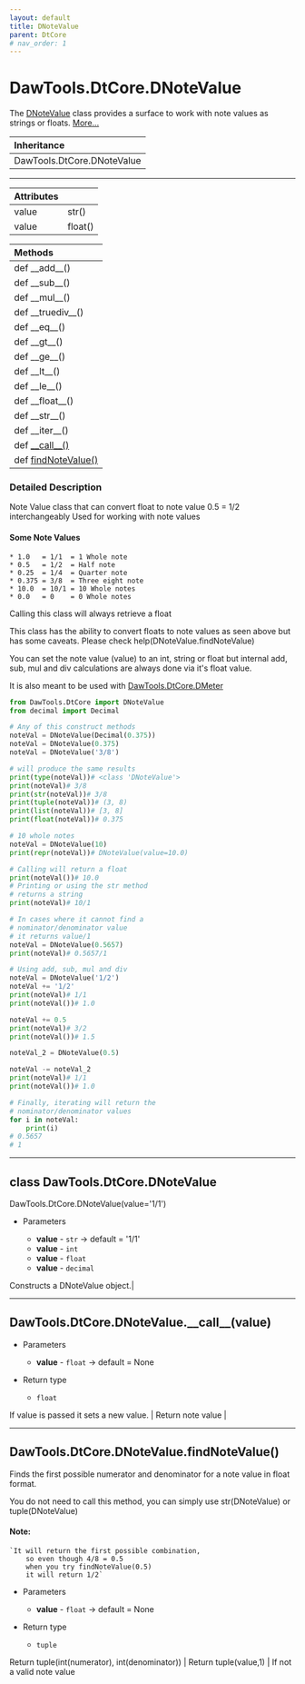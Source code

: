 ```yaml
---
layout: default
title: DNoteValue
parent: DtCore
# nav_order: 1
---
```


# DawTools.DtCore.DNoteValue

The [DNoteValue](dnotevalue.html#class-dawtoolsdtcorednotevalue) class provides a surface
to work with note values as strings or floats. [More...](dnotevalue.html#detailed-description)

| Inheritance            |
|:-----------------------|
| DawTools.DtCore.DNoteValue|

***

| Attributes|                  |
|:----------|:-----------------|
| value | str() |
| value | float() |

| Methods |
|:----------|
|def \_\_add\_\_()|
|def \_\_sub\_\_()|
|def \_\_mul\_\_()|
|def \_\_truediv\_\_()|
|def \_\_eq\_\_()|
|def \_\_gt\_\_()|
|def \_\_ge\_\_()|
|def \_\_lt\_\_()|
|def \_\_le\_\_()|
|def \_\_float\_\_()|
|def \_\_str\_\_()|
|def \_\_iter\_\_()|
|def [\_\_call\_\_()](dnotevalue.html#dawtoolsdtcorednotevalue__call__value)|
|def [findNoteValue()](dnotevalue.html#dawtoolsdtcorednotevaluefindnotevalue)|

### Detailed Description
Note Value class that can convert float
to note value 0.5 = 1/2 interchangeably
Used for working with note values

#### Some Note Values
    * 1.0   = 1/1  = 1 Whole note
    * 0.5   = 1/2  = Half note
    * 0.25  = 1/4  = Quarter note
    * 0.375 = 3/8  = Three eight note
    * 10.0  = 10/1 = 10 Whole notes
    * 0.0   = 0    = 0 Whole notes

Calling this class will always retrieve a float

This class has the ability to convert floats to note values as seen
above but has some caveats. Please check help(DNoteValue.findNoteValue)

You can set the note value (value) to an int, string or float
but internal add, sub, mul and div calculations are always
done via it's float value.

It is also meant to be used with [DawTools.DtCore.DMeter](https://madponyinteractive.github.io/DawTools/DtCore/dmeter.html)

```python
from DawTools.DtCore import DNoteValue
from decimal import Decimal

# Any of this construct methods
noteVal = DNoteValue(Decimal(0.375))
noteVal = DNoteValue(0.375)
noteVal = DNoteValue('3/8')

# will produce the same results
print(type(noteVal))# <class 'DNoteValue'>
print(noteVal)# 3/8
print(str(noteVal))# 3/8
print(tuple(noteVal))# (3, 8)
print(list(noteVal))# [3, 8]
print(float(noteVal))# 0.375

# 10 whole notes
noteVal = DNoteValue(10)
print(repr(noteVal))# DNoteValue(value=10.0)

# Calling will return a float
print(noteVal())# 10.0
# Printing or using the str method
# returns a string
print(noteVal)# 10/1

# In cases where it cannot find a
# nominator/denominator value
# it returns value/1
noteVal = DNoteValue(0.5657)
print(noteVal)# 0.5657/1

# Using add, sub, mul and div
noteVal = DNoteValue('1/2')
noteVal += '1/2'
print(noteVal)# 1/1
print(noteVal())# 1.0

noteVal += 0.5
print(noteVal)# 3/2
print(noteVal())# 1.5

noteVal_2 = DNoteValue(0.5)

noteVal -= noteVal_2
print(noteVal)# 1/1
print(noteVal())# 1.0

# Finally, iterating will return the
# nominator/denominator values
for i in noteVal:
    print(i)
# 0.5657
# 1
```

***

## class DawTools.DtCore.DNoteValue
DawTools.DtCore.DNoteValue(value='1/1')

* Parameters

  * **value** - `str` -> default = '1/1'
  * **value** - `int`
  * **value** - `float`
  * **value** - `decimal`

Constructs a DNoteValue object.|

***

## DawTools.DtCore.DNoteValue.\_\_call\_\_(value)
* Parameters

  * **value** - `float` -> default = None

* Return type

  * `float`

If value is passed it sets a new value. |
Return note value |

***

## DawTools.DtCore.DNoteValue.findNoteValue()
Finds the first possible numerator and denominator
for a note value in float format.

You do not need to call this method, you can
simply use str(DNoteValue) or tuple(DNoteValue)

#### Note:
    `It will return the first possible combination,
        so even though 4/8 = 0.5
        when you try findNoteValue(0.5)
        it will return 1/2`

* Parameters

  * **value** - `float` -> default = None

* Return type

  * `tuple`

Return tuple(int(numerator), int(denominator)) |
Return tuple(value,1) | If not a valid note value

